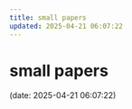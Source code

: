 ```yaml
---
title: small papers
updated: 2025-04-21 06:07:22
---
```


# small papers

(date: 2025-04-21 06:07:22)

